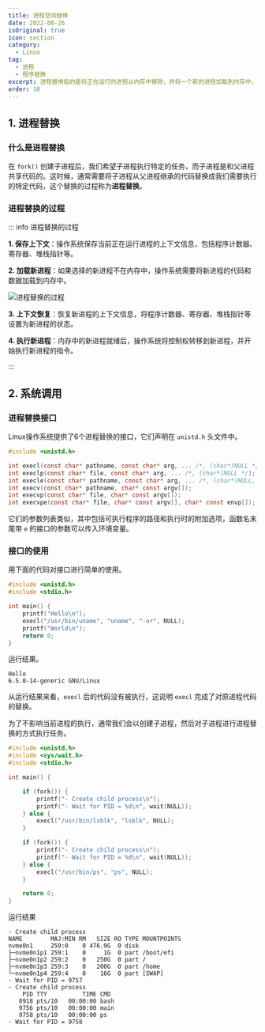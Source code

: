 ```yaml
---
title: 进程空间替换
date: 2022-08-26
isOriginal: true
icon: section
category:
  - Linux
tag:
  - 进程
  - 程序替换
excerpt: 进程替换指的是将正在运行的进程从内存中移除，并将一个新的进程加载到内存中，然后继续执行。
order: 10
---
```


## 1. 进程替换

### 什么是进程替换

在 `fork()` 创建子进程后，我们希望子进程执行特定的任务，而子进程是和父进程共享代码的。这时候，通常需要将子进程从父进程继承的代码替换成我们需要执行的特定代码，这个替换的过程称为**进程替换**。

### 进程替换的过程

::: info 进程替换的过程

**1. 保存上下文**：操作系统保存当前正在运行进程的上下文信息，包括程序计数器、寄存器、堆栈指针等。

**2. 加载新进程**：如果选择的新进程不在内存中，操作系统需要将新进程的代码和数据加载到内存中。

![进程替换的过程](/inset/进程替换的过程.svg)

**3. 上下文恢复**：恢复新进程的上下文信息，将程序计数器、寄存器、堆栈指针等设置为新进程的状态。

**4. 执行新进程**：内存中的新进程就绪后，操作系统将控制权转移到新进程，并开始执行新进程的指令。

:::

## 2. 系统调用

### 进程替换接口

Linux操作系统提供了6个进程替换的接口，它们声明在 `unistd.h` 头文件中。

~~~c
#include <unistd.h>

int execl(const char* pathname, const char* arg, ... /*, (char*)NULL */);
int execlp(const char* file, const char* arg, ... /*, (char*)NULL */);
int execle(const char* pathname, const char* arg, ... /*, (char*)NULL, char* const envp[] */);
int execv(const char* pathname, char* const argv[]);
int execvp(const char* file, char* const argv[]);
int execvpe(const char* file, char* const argv[], char* const envp[]);
~~~

它们的参数列表类似，其中包括可执行程序的路径和执行时的附加选项，函数名末尾带 `e` 的接口的参数可以传入环境变量。

### 接口的使用

用下面的代码对接口进行简单的使用。

~~~c
#include <unistd.h>
#include <stdio.h>

int main() {
    printf("Hello\n");
    execl("/usr/bin/uname", "uname", "-or", NULL);
    printf("World\n");
    return 0;
}
~~~

运行结果。

~~~text:no-line-numbers
Hello
6.5.0-14-generic GNU/Linux
~~~

从运行结果来看，`execl` 后的代码没有被执行，这说明 `execl` 完成了对原进程代码的替换。

为了不影响当前进程的执行，通常我们会以创建子进程，然后对子进程进行进程替换的方式执行任务。

~~~c
#include <unistd.h>
#include <sys/wait.h>
#include <stdio.h>

int main() {

    if (fork()) {
        printf("- Create child process\n");
        printf("- Wait for PID = %d\n", wait(NULL));
    } else {
        execl("/usr/bin/lsblk", "lsblk", NULL);
    }

    if (fork()) {
        printf("- Create child process\n");
        printf("- Wait for PID = %d\n", wait(NULL));
    } else {
        execl("/usr/bin/ps", "ps", NULL);
    }

    return 0;
}
~~~

运行结果

~~~text:no-line-numbers
- Create child process
NAME        MAJ:MIN RM   SIZE RO TYPE MOUNTPOINTS
nvme0n1     259:0    0 476.9G  0 disk 
├─nvme0n1p1 259:1    0     1G  0 part /boot/efi
├─nvme0n1p2 259:2    0   250G  0 part /
├─nvme0n1p3 259:3    0   200G  0 part /home
└─nvme0n1p4 259:4    0    16G  0 part [SWAP]
- Wait for PID = 9757
- Create child process
    PID TTY          TIME CMD
   8918 pts/10   00:00:00 bash
   9756 pts/10   00:00:00 main
   9758 pts/10   00:00:00 ps
- Wait for PID = 9758
~~~

